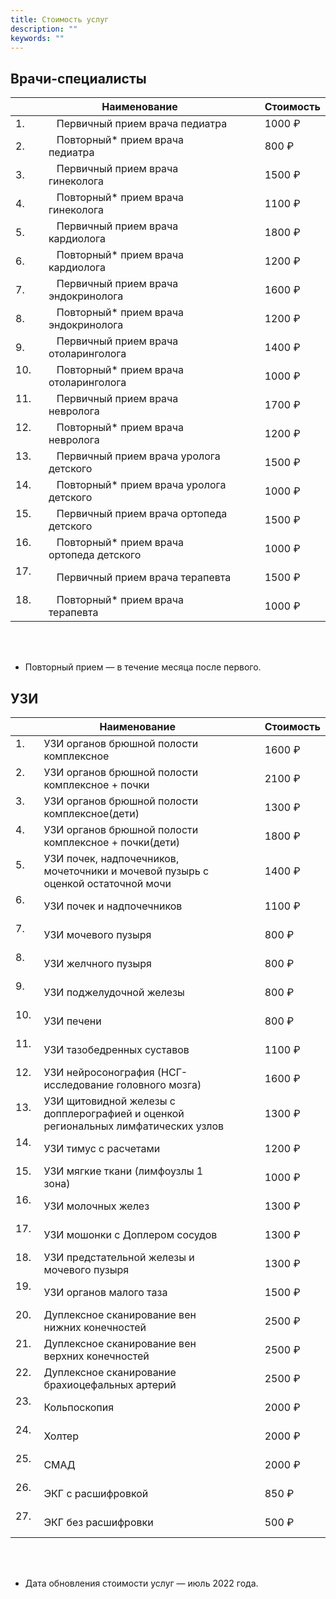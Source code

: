 ```yaml
---
title: Стоимость услуг
description: ""
keywords: ""
---
```


## Врачи-специалисты

|     					 | Наименование												    | 					           | Стоимость |
|------------------------|--------------------------------------------------------------|------------------------------|-----------|
| 1.  &nbsp;&nbsp;&nbsp; | &nbsp;&nbsp;&nbsp;Первичный прием врача педиатра				|&nbsp;&nbsp;&nbsp;&nbsp;&nbsp;| 1000 ₽    |
| 2.  &nbsp;&nbsp;&nbsp; | &nbsp;&nbsp;&nbsp;Повторный* прием врача педиатра			|&nbsp;&nbsp;&nbsp;&nbsp;&nbsp;| 800 ₽     |
| 3.  &nbsp;&nbsp;&nbsp; | &nbsp;&nbsp;&nbsp;Первичный прием врача гинеколога			|&nbsp;&nbsp;&nbsp;&nbsp;&nbsp;| 1500 ₽    |
| 4.  &nbsp;&nbsp;&nbsp; | &nbsp;&nbsp;&nbsp;Повторный* прием врача гинеколога			|&nbsp;&nbsp;&nbsp;&nbsp;&nbsp;| 1100 ₽    |
| 5.  &nbsp;&nbsp;&nbsp; | &nbsp;&nbsp;&nbsp;Первичный прием врача кардиолога			|&nbsp;&nbsp;&nbsp;&nbsp;&nbsp;| 1800 ₽    |
| 6.  &nbsp;&nbsp;&nbsp; | &nbsp;&nbsp;&nbsp;Повторный* прием врача кардиолога			|&nbsp;&nbsp;&nbsp;&nbsp;&nbsp;| 1200 ₽    |
| 7.  &nbsp;&nbsp;&nbsp; | &nbsp;&nbsp;&nbsp;Первичный прием врача эндокринолога		|&nbsp;&nbsp;&nbsp;&nbsp;&nbsp;| 1600 ₽    |
| 8.  &nbsp;&nbsp;&nbsp; | &nbsp;&nbsp;&nbsp;Повторный* прием врача эндокринолога		|&nbsp;&nbsp;&nbsp;&nbsp;&nbsp;| 1200 ₽    |
| 9.  &nbsp;&nbsp;&nbsp; | &nbsp;&nbsp;&nbsp;Первичный прием врача отоларинголога		|&nbsp;&nbsp;&nbsp;&nbsp;&nbsp;| 1400 ₽    |
| 10. &nbsp;&nbsp;&nbsp; | &nbsp;&nbsp;&nbsp;Повторный* прием врача отоларинголога		|&nbsp;&nbsp;&nbsp;&nbsp;&nbsp;| 1000 ₽    |
| 11. &nbsp;&nbsp;&nbsp; | &nbsp;&nbsp;&nbsp;Первичный прием врача невролога			|&nbsp;&nbsp;&nbsp;&nbsp;&nbsp;| 1700 ₽    |
| 12. &nbsp;&nbsp;&nbsp; | &nbsp;&nbsp;&nbsp;Повторный* прием врача невролога			|&nbsp;&nbsp;&nbsp;&nbsp;&nbsp;| 1200 ₽    |
| 13. &nbsp;&nbsp;&nbsp; | &nbsp;&nbsp;&nbsp;Первичный прием врача уролога детского		|&nbsp;&nbsp;&nbsp;&nbsp;&nbsp;| 1500 ₽    |
| 14. &nbsp;&nbsp;&nbsp; | &nbsp;&nbsp;&nbsp;Повторный* прием врача уролога детского	|&nbsp;&nbsp;&nbsp;&nbsp;&nbsp;| 1000 ₽    |
| 15. &nbsp;&nbsp;&nbsp; | &nbsp;&nbsp;&nbsp;Первичный прием врача ортопеда детского	|&nbsp;&nbsp;&nbsp;&nbsp;&nbsp;| 1500 ₽    |
| 16. &nbsp;&nbsp;&nbsp; | &nbsp;&nbsp;&nbsp;Повторный* прием врача ортопеда детского	|&nbsp;&nbsp;&nbsp;&nbsp;&nbsp;| 1000 ₽    |
| 17. &nbsp;&nbsp;&nbsp; | &nbsp;&nbsp;&nbsp;Первичный прием врача терапевта			|&nbsp;&nbsp;&nbsp;&nbsp;&nbsp;| 1500 ₽    |
| 18. &nbsp;&nbsp;&nbsp; | &nbsp;&nbsp;&nbsp;Повторный* прием врача терапевта			|&nbsp;&nbsp;&nbsp;&nbsp;&nbsp;| 1000 ₽    |


&nbsp;<br>
&nbsp;<br>

* Повторный прием — в течение месяца после первого.

## УЗИ

|     					 | Наименование																			| 						 	   | Стоимость |
|------------------------|--------------------------------------------------------------------------------------|------------------------------|-----------|
| 1.  &nbsp;&nbsp;&nbsp; | УЗИ органов брюшной полости комплексное  											|&nbsp;&nbsp;&nbsp;&nbsp;&nbsp;| 1600 ₽    |
| 2.  &nbsp;&nbsp;&nbsp; | УЗИ органов брюшной полости комплексное + почки 										|&nbsp;&nbsp;&nbsp;&nbsp;&nbsp;| 2100 ₽    |
| 3.  &nbsp;&nbsp;&nbsp; | УЗИ органов брюшной полости комплексное(дети)										|&nbsp;&nbsp;&nbsp;&nbsp;&nbsp;| 1300 ₽    |
| 4.  &nbsp;&nbsp;&nbsp; | УЗИ органов брюшной полости комплексное + почки(дети)								|&nbsp;&nbsp;&nbsp;&nbsp;&nbsp;| 1800 ₽    |
| 5.  &nbsp;&nbsp;&nbsp; | УЗИ почек, надпочечников, мочеточники и мочевой пузырь с оценкой остаточной мочи		|&nbsp;&nbsp;&nbsp;&nbsp;&nbsp;| 1400 ₽    |
| 6.  &nbsp;&nbsp;&nbsp; | УЗИ почек и надпочечников															|&nbsp;&nbsp;&nbsp;&nbsp;&nbsp;| 1100 ₽    |
| 7.  &nbsp;&nbsp;&nbsp; | УЗИ мочевого пузыря																	|&nbsp;&nbsp;&nbsp;&nbsp;&nbsp;| 800  ₽    |
| 8.  &nbsp;&nbsp;&nbsp; | УЗИ желчного пузыря																	|&nbsp;&nbsp;&nbsp;&nbsp;&nbsp;| 800  ₽    |
| 9.  &nbsp;&nbsp;&nbsp; | УЗИ поджелудочной железы																|&nbsp;&nbsp;&nbsp;&nbsp;&nbsp;| 800  ₽    |
| 10. &nbsp;&nbsp;&nbsp; | УЗИ печени																			|&nbsp;&nbsp;&nbsp;&nbsp;&nbsp;| 800  ₽    |
| 11. &nbsp;&nbsp;&nbsp; | УЗИ тазобедренных суставов															|&nbsp;&nbsp;&nbsp;&nbsp;&nbsp;| 1100 ₽    |
| 12. &nbsp;&nbsp;&nbsp; | УЗИ нейросонография (НСГ-исследование головного мозга)								|&nbsp;&nbsp;&nbsp;&nbsp;&nbsp;| 1600 ₽    |
| 13. &nbsp;&nbsp;&nbsp; | УЗИ щитовидной железы с допплерографией и оценкой региональных лимфатических узлов	|&nbsp;&nbsp;&nbsp;&nbsp;&nbsp;| 1300 ₽    |
| 14. &nbsp;&nbsp;&nbsp; | УЗИ тимус с расчетами																|&nbsp;&nbsp;&nbsp;&nbsp;&nbsp;| 1200 ₽    |
| 15. &nbsp;&nbsp;&nbsp; | УЗИ мягкие ткани (лимфоузлы 1 зона)													|&nbsp;&nbsp;&nbsp;&nbsp;&nbsp;| 1000 ₽    |
| 16. &nbsp;&nbsp;&nbsp; | УЗИ молочных желез																	|&nbsp;&nbsp;&nbsp;&nbsp;&nbsp;| 1300 ₽    |
| 17. &nbsp;&nbsp;&nbsp; | УЗИ мошонки с Доплером сосудов														|&nbsp;&nbsp;&nbsp;&nbsp;&nbsp;| 1300 ₽    |
| 18. &nbsp;&nbsp;&nbsp; | УЗИ предстательной железы и мочевого пузыря											|&nbsp;&nbsp;&nbsp;&nbsp;&nbsp;| 1300 ₽    |
| 19. &nbsp;&nbsp;&nbsp; | УЗИ органов малого таза																|&nbsp;&nbsp;&nbsp;&nbsp;&nbsp;| 1500 ₽    |
| 20. &nbsp;&nbsp;&nbsp; | Дуплексное сканирование вен нижних конечностей										|&nbsp;&nbsp;&nbsp;&nbsp;&nbsp;| 2500 ₽    |
| 21. &nbsp;&nbsp;&nbsp; | Дуплексное сканирование вен верхних конечностей										|&nbsp;&nbsp;&nbsp;&nbsp;&nbsp;| 2500 ₽    |
| 22. &nbsp;&nbsp;&nbsp; | Дуплексное сканирование брахиоцефальных артерий										|&nbsp;&nbsp;&nbsp;&nbsp;&nbsp;| 2500 ₽    |
| 23. &nbsp;&nbsp;&nbsp; | Кольпоскопия																			|&nbsp;&nbsp;&nbsp;&nbsp;&nbsp;| 2000 ₽    |
| 24. &nbsp;&nbsp;&nbsp; | Холтер																				|&nbsp;&nbsp;&nbsp;&nbsp;&nbsp;| 2000 ₽    |
| 25. &nbsp;&nbsp;&nbsp; | СМАД																					|&nbsp;&nbsp;&nbsp;&nbsp;&nbsp;| 2000 ₽    |
| 26. &nbsp;&nbsp;&nbsp; | ЭКГ с расшифровкой																	|&nbsp;&nbsp;&nbsp;&nbsp;&nbsp;| 850  ₽    |
| 27. &nbsp;&nbsp;&nbsp; | ЭКГ без расшифровки																	|&nbsp;&nbsp;&nbsp;&nbsp;&nbsp;| 500  ₽    |


&nbsp;<br>
&nbsp;<br>

* Дата обновления стоимости услуг — июль 2022 года.


